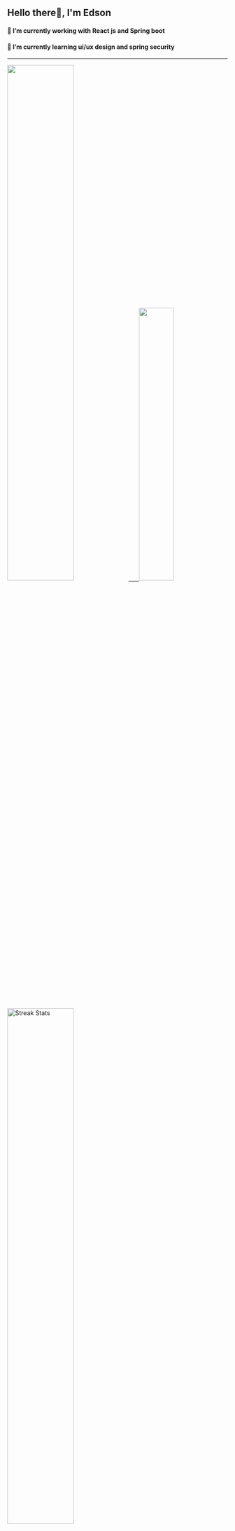 
## Hello there👋, I'm Edson 

#### 🔭 I’m currently working with React js and Spring boot 
#### 🌱 I’m currently learning ui/ux design and spring security
---
    
  

 <p align="left">
  <a href="https://github.com/EdsonNhancale">
  <img width=55% src="https://github-readme-stats.vercel.app/api?username=EdsonNhancale&show_icons=true&theme=dracula&include_all_commits=true&count_private=true"/>&nbsp;&nbsp;&nbsp;&nbsp;&nbsp;
  <img  width=40% src="https://github-readme-stats.vercel.app/api/top-langs/?username=EdsonNhancale&layout=compact&langs_count=7&theme=dracula"/>
</p>

  <p align="left">
    <a href="https://github.com/EdsonNhancale"><img width=55% alt="Streak Stats" src="https://github-readme-streak-stats.herokuapp.com/?user=EdsonNhancale&theme=dracula"/></a>
   </p>

 
 <!--START_SECTION:waka-->

```text
From: 16 November 2022 - To: 23 December 2022

Total Time: 94 hrs 17 mins

JavaScript   70 hrs 2 mins   ██████████████████▓░░░░░░   74.28 %
Dart         14 hrs 6 mins   ███▓░░░░░░░░░░░░░░░░░░░░░   14.97 %
Java         5 hrs 45 mins   █▓░░░░░░░░░░░░░░░░░░░░░░░   06.11 %
JSON         2 hrs 8 mins    ▓░░░░░░░░░░░░░░░░░░░░░░░░   02.28 %
YAML         1 hr 12 mins    ▒░░░░░░░░░░░░░░░░░░░░░░░░   01.28 %
XML          35 mins         ░░░░░░░░░░░░░░░░░░░░░░░░░   00.63 %
```

<!--END_SECTION:waka-->

<div> 
  <a href="www.linkedin.com/in/edson-nhancale-7849781a6" target="_blank"><img src="https://img.shields.io/badge/-LinkedIn-%230077B5?style=for-the-badge&logo=linkedin&logoColor=white" target="_blank"></a> 

</div>

